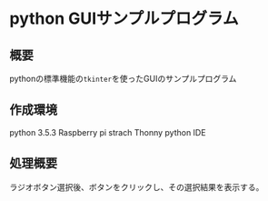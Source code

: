 # python GUIサンプルプログラム

## 概要
pythonの標準機能の`tkinter`を使ったGUIのサンプルプログラム

## 作成環境
python 3.5.3
Raspberry pi strach
Thonny python IDE

## 処理概要
ラジオボタン選択後、ボタンをクリックし、その選択結果を表示する。
